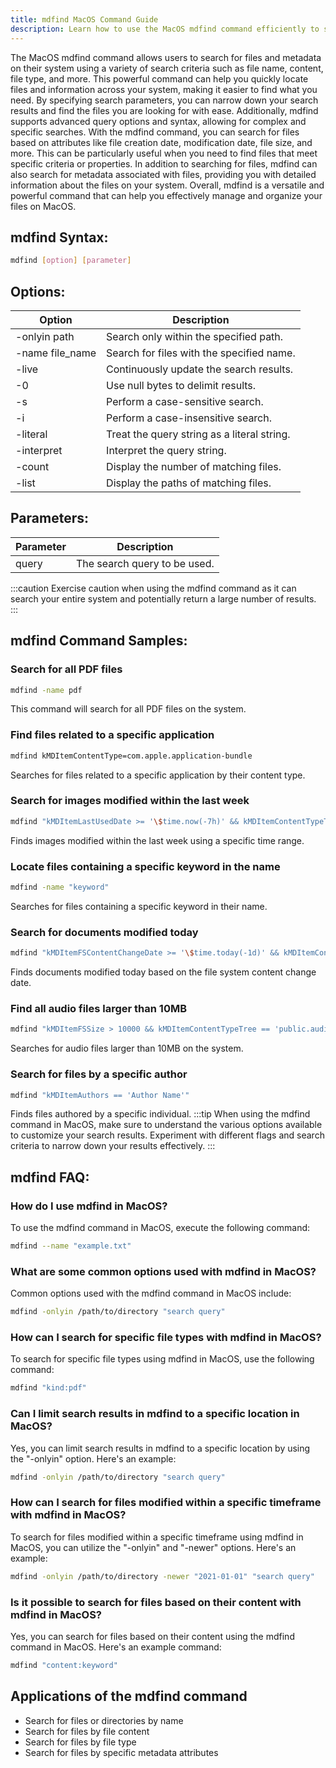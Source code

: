 ```yaml
---
title: mdfind MacOS Command Guide
description: Learn how to use the MacOS mdfind command efficiently to search for files and metadata on your system.
---
```


The MacOS mdfind command allows users to search for files and metadata on their system using a variety of search criteria such as file name, content, file type, and more. This powerful command can help you quickly locate files and information across your system, making it easier to find what you need. By specifying search parameters, you can narrow down your search results and find the files you are looking for with ease. Additionally, mdfind supports advanced query options and syntax, allowing for complex and specific searches. With the mdfind command, you can search for files based on attributes like file creation date, modification date, file size, and more. This can be particularly useful when you need to find files that meet specific criteria or properties. In addition to searching for files, mdfind can also search for metadata associated with files, providing you with detailed information about the files on your system. Overall, mdfind is a versatile and powerful command that can help you effectively manage and organize your files on MacOS.
## mdfind Syntax:
```bash
mdfind [option] [parameter]
```

## Options:
| Option | Description                                |
|--------|--------------------------------------------|
| -onlyin path | Search only within the specified path. |
| -name file_name | Search for files with the specified name. |
| -live | Continuously update the search results. |
| -0 | Use null bytes to delimit results. |
| -s | Perform a case-sensitive search. |
| -i | Perform a case-insensitive search. |
| -literal | Treat the query string as a literal string. |
| -interpret | Interpret the query string. |
| -count | Display the number of matching files. |
| -list | Display the paths of matching files. |

## Parameters:
| Parameter | Description                     |
|-----------|---------------------------------|
| query     | The search query to be used.    |

:::caution
Exercise caution when using the mdfind command as it can search your entire system and potentially return a large number of results.
:::
## mdfind Command Samples:
### Search for all PDF files
```bash
mdfind -name pdf
```
This command will search for all PDF files on the system.

### Find files related to a specific application
```bash
mdfind kMDItemContentType=com.apple.application-bundle
```
Searches for files related to a specific application by their content type.

### Search for images modified within the last week
```bash
mdfind "kMDItemLastUsedDate >= '\$time.now(-7h)' && kMDItemContentTypeTree == 'public.image'"
```
Finds images modified within the last week using a specific time range.

### Locate files containing a specific keyword in the name
```bash
mdfind -name "keyword"
```
Searches for files containing a specific keyword in their name.

### Search for documents modified today
```bash
mdfind "kMDItemFSContentChangeDate >= '\$time.today(-1d)' && kMDItemContentTypeTree == 'public.text'"
```
Finds documents modified today based on the file system content change date.

### Find all audio files larger than 10MB
```bash
mdfind "kMDItemFSSize > 10000 && kMDItemContentTypeTree == 'public.audio'"
```
Searches for audio files larger than 10MB on the system.

### Search for files by a specific author
```bash
mdfind "kMDItemAuthors == 'Author Name'"
```
Finds files authored by a specific individual.
:::tip
When using the mdfind command in MacOS, make sure to understand the various options available to customize your search results. Experiment with different flags and search criteria to narrow down your results effectively.
:::

## mdfind FAQ:
### How do I use mdfind in MacOS?
To use the mdfind command in MacOS, execute the following command:
```bash
mdfind --name "example.txt"
```

### What are some common options used with mdfind in MacOS?
Common options used with the mdfind command in MacOS include:
```bash
mdfind -onlyin /path/to/directory "search query"
```

### How can I search for specific file types with mdfind in MacOS?
To search for specific file types using mdfind in MacOS, use the following command:
```bash
mdfind "kind:pdf"
```

### Can I limit search results in mdfind to a specific location in MacOS?
Yes, you can limit search results in mdfind to a specific location by using the "-onlyin" option. Here's an example:
```bash
mdfind -onlyin /path/to/directory "search query"
```

### How can I search for files modified within a specific timeframe with mdfind in MacOS?
To search for files modified within a specific timeframe using mdfind in MacOS, you can utilize the "-onlyin" and "-newer" options. Here's an example:
```bash
mdfind -onlyin /path/to/directory -newer "2021-01-01" "search query"
```

### Is it possible to search for files based on their content with mdfind in MacOS?
Yes, you can search for files based on their content using the mdfind command in MacOS. Here's an example command:
```bash
mdfind "content:keyword"
```
## Applications of the mdfind command

- Search for files or directories by name
- Search for files by file content
- Search for files by file type
- Search for files by specific metadata attributes